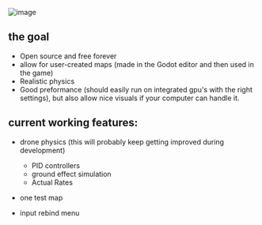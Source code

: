 ![image](https://github.com/user-attachments/assets/de747f52-3c83-49f1-845b-88b2048e8226)


## the goal
- Open source and free forever
- allow for user-created maps (made in the Godot editor and then used in the game)
- Realistic physics
- Good preformance (should easily run on integrated gpu's with the right settings), but also allow nice visuals if your computer can handle it.

## current working features:
- drone physics (this will probably keep getting improved during development)
    - PID controllers
    - ground effect simulation
    - Actual Rates

- one test map
- input rebind menu

